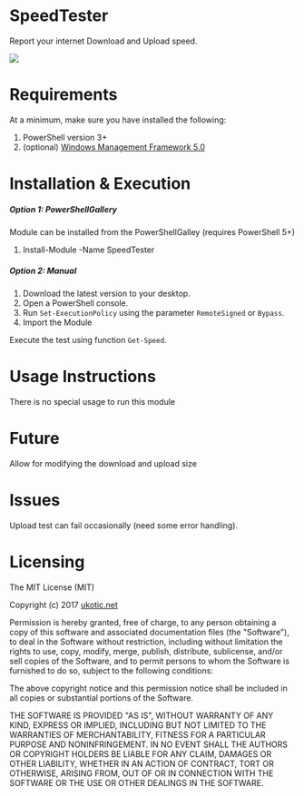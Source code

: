 SpeedTester
============================

Report your internet Download and Upload speed.

<img src="https://github.com/originaluko/SpeedTester/raw/master/sample_output.jpg"/>

# Requirements

At a minimum, make sure you have installed the following:

1. PowerShell version 3+
2. (optional) [Windows Management Framework 5.0](https://www.microsoft.com/en-us/download/details.aspx?id=50395)

# Installation & Execution

##### Option 1: PowerShellGallery

Module can be installed from the PowerShellGalley (requires PowerShell 5+)
1. Install-Module -Name SpeedTester

##### Option 2: Manual

1. Download the latest version to your desktop.
2. Open a PowerShell console.
3. Run `Set-ExecutionPolicy` using the parameter `RemoteSigned` or `Bypass`.
4. Import the Module

Execute the test using function `Get-Speed`.

# Usage Instructions

There is no special usage to run this module

# Future

Allow for modifying the download and upload size

# Issues

Upload test can fail occasionally (need some error handling).  

# Licensing

The MIT License (MIT)

Copyright (c) 2017 [ukotic.net](http://blog.ukotic.net)

Permission is hereby granted, free of charge, to any person obtaining a copy
of this software and associated documentation files (the "Software"), to deal
in the Software without restriction, including without limitation the rights
to use, copy, modify, merge, publish, distribute, sublicense, and/or sell
copies of the Software, and to permit persons to whom the Software is
furnished to do so, subject to the following conditions:

The above copyright notice and this permission notice shall be included in all
copies or substantial portions of the Software.

THE SOFTWARE IS PROVIDED "AS IS", WITHOUT WARRANTY OF ANY KIND, EXPRESS OR
IMPLIED, INCLUDING BUT NOT LIMITED TO THE WARRANTIES OF MERCHANTABILITY,
FITNESS FOR A PARTICULAR PURPOSE AND NONINFRINGEMENT. IN NO EVENT SHALL THE
AUTHORS OR COPYRIGHT HOLDERS BE LIABLE FOR ANY CLAIM, DAMAGES OR OTHER
LIABILITY, WHETHER IN AN ACTION OF CONTRACT, TORT OR OTHERWISE, ARISING FROM,
OUT OF OR IN CONNECTION WITH THE SOFTWARE OR THE USE OR OTHER DEALINGS IN THE
SOFTWARE.
